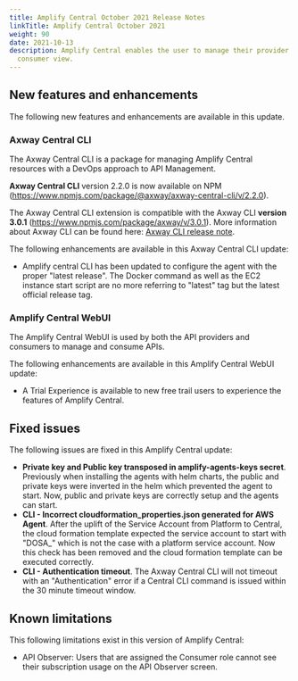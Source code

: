 ```yaml
---
title: Amplify Central October 2021 Release Notes
linkTitle: Amplify Central October 2021
weight: 90
date: 2021-10-13
description: Amplify Central enables the user to manage their provider /
  consumer view.
---
```


## New features and enhancements

The following new features and enhancements are available in this update.

### Axway Central CLI

The Axway Central CLI is a package for managing Amplify Central resources with a DevOps approach to API Management.

**Axway Central CLI** version 2.2.0 is now available on NPM (<https://www.npmjs.com/package/@axway/axway-central-cli/v/2.2.0>).

The Axway Central CLI extension is compatible with the Axway CLI **version 3.0.1** (<https://www.npmjs.com/package/axway/v/3.0.1>).
More information about Axway CLI can be found here: [Axway CLI release note](https://docs.axway.com/bundle/axwaycli-open-docs/page/docs/release_notes/2_2_0_20210730_relnotes/index.html).

The following enhancements are available in this Axway Central CLI update:

* Amplify central CLI has been updated to configure the agent with the proper "latest release". The Docker command as well as the EC2 instance start script are no more referring to "latest" tag but the latest official release tag.

### Amplify Central WebUI

The Amplify Central WebUI is used by both the API providers and consumers to manage and consume APIs.

The following enhancements are available in this Amplify Central WebUI update:

* A Trial Experience is available to new free trail users to experience the features of Amplify Central.

## Fixed issues

The following issues are fixed in this Amplify Central update:

* **Private key and Public key transposed in amplify-agents-keys secret**. Previously when installing the agents with helm charts, the public and private keys were inverted in the helm which prevented the agent to start. Now, public and private keys are correctly setup and the agents can start.
* **CLI - Incorrect cloudformation_properties.json generated for AWS Agent**. After the uplift of the Service Account from Platform to Central, the cloud formation template expected the service account to start with "DOSA_" which is not the case with a platform service account. Now this check has been removed and the cloud formation template can be executed correctly.
* **CLI - Authentication timeout**.  The Axway Central CLI will not timeout with an "Authentication" error if a Central CLI command is issued within the 30 minute timeout window.  

## Known limitations

This following limitations exist in this version of Amplify Central:

* API Observer: Users that are assigned the Consumer role cannot see their subscription usage on the API Observer screen.
